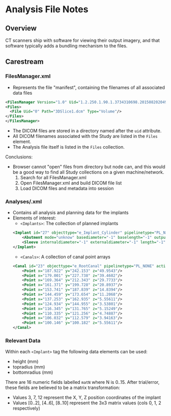 # Analysis File Notes

## Overview

CT scanners ship with software for viewing their output imagery, and that software
typically adds a bundling mechanism to the files.  

## Carestream

### FilesManager.xml
- Represents the file "manifest", containing the filenames of all associated data files
```xml
<FilesManager Version="1.0" Uid="1.2.250.1.90.1.3734310698.20150820204921.1312.6419">
<Files>
  <File Uid="0" Path="3DSlice1.dcm" Type="Volume"/>
</Files>
</FilesManager>
```
- The DICOM files are stored in a directory named after the `uid` attribute.
- All DICOM filenames associated with the Study are listed in the `Files` element.
- The Analysis file itself is listed in the `Files` collection.

Conclusions:
- Browser cannot "open" files from directory but node can, and this would be a
good way to find all Study collections on a given machine/network.
	1. Search for all FilesManager.xml
	2. Open FilesManager.xml and build DICOM file list
	3. Load DICOM files and metadata into session

### Analyses/<uidNumber>.xml
- Contains all analysis and planning data for the implants
- Elements of interest:
	- `<Implants>`: The collection of planned implants
	```xml
	<Implant id="27" objecttype="e_Implant_Cylinder" pipelinetype="PL_NONE" active="1" visibility="1" R="1" G="0.94902" B="0.0862745" ID="BioHorizons\TLR3812.impl" height="11.99" topradius="1.9" bottomradius="1.4" favorite="0" system="1" withabutment="0" manufacturername="BioHorizons" brandname="Tapered Internal Implant" modelname="TLR3812" manufacturerversion="" implantversion="" status="" cataloglength="11.99" headdiameter="-1" headlength="-1" mat0="0.997556" mat1="-0.00368548" mat2="-0.0697736" mat3="116" mat4="-0.00368548" mat5="0.994442" mat6="-0.105219" mat7="148.737" mat8="0.0697736" mat9="0.105219" mat10="0.991998" mat11="55.8967" mat12="0" mat13="0" mat14="0" mat15="1">
		<Abutment mode="unknow" basediameter="-1" baselength="-1" outputangle="-1" outputlength="-1" outputdiameter="-1" axisangle="0"/>
		<Sleeve internaldiameter="-1" externaldiameter="-1" length="-1" distanceimplant="-1"/>
	</Implant>
	```
	- `<Canals>`: A collection of canal point arrays
	```xml
	<Canal id="23" objecttype="e_RootCanal" pipelinetype="PL_NONE" active="1" visibility="1" R="1" G="0.5" B="0" radius="1.25">
		<Point x="187.922" y="242.153" z="49.9543"/>
		<Point x="179.001" y="227.738" z="39.4602"/>
		<Point x="169.364" y="212.343" z="29.7733"/>
		<Point x="161.371" y="199.728" z="20.8937"/>
		<Point x="153.741" y="187.839" z="14.8394"/>
		<Point x="144.459" y="173.654" z="11.2068"/>
		<Point x="137.253" y="162.935" z="5.55611"/>
		<Point x="124.934" y="144.955" z="3.53801"/>
		<Point x="116.345" y="131.765" z="5.15249"/>
		<Point x="110.335" y="121.256" z="4.74887"/>
		<Point x="106.032" y="112.579" z="3.94163"/>
		<Point x="100.146" y="100.182" z="5.55611"/>
	</Canal>
	```
### Relevant Data

Within each `<Implant>` tag the following data elements can be used:
- height (mm)
- topradius (mm)
- bottomradius (mm)

There are 16 numeric fields labelled `matN` where N is 0..15.  After trial/error, these fields
are believed to be a matrix transformation:
- Values 3, 7, 12 represent the X, Y, Z position coordinates of the implant
- Values [0..2], [4..6], [8..10] represent the 3x3 matrix values (cols 0, 1, 2 respectively)
